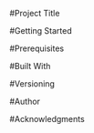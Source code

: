 #Project Title

#Getting Started

#Prerequisites

#Built With

#Versioning

#Author

#Acknowledgments
